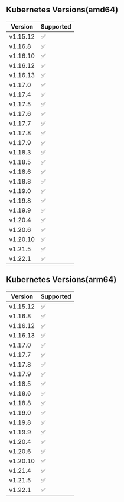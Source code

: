 ## Kubernetes Versions(amd64)
| Version   |     Supported      |
| --------  | ------------------ |
| v1.15.12  | :white_check_mark: |
| v1.16.8   | :white_check_mark: |
| v1.16.10  | :white_check_mark: |
| v1.16.12  | :white_check_mark: |
| v1.16.13  | :white_check_mark: |
| v1.17.0   | :white_check_mark: |
| v1.17.4   | :white_check_mark: |
| v1.17.5   | :white_check_mark: |
| v1.17.6   | :white_check_mark: |
| v1.17.7   | :white_check_mark: |
| v1.17.8   | :white_check_mark: |
| v1.17.9   | :white_check_mark: |
| v1.18.3   | :white_check_mark: |
| v1.18.5   | :white_check_mark: |
| v1.18.6   | :white_check_mark: |
| v1.18.8   | :white_check_mark: |
| v1.19.0   | :white_check_mark: |
| v1.19.8   | :white_check_mark: |
| v1.19.9   | :white_check_mark: |
| v1.20.4   | :white_check_mark: |
| v1.20.6   | :white_check_mark: |
| v1.20.10   | :white_check_mark: |
| v1.21.5   | :white_check_mark: |
| v1.22.1   | :white_check_mark: |

## Kubernetes Versions(arm64)
| Version   |     Supported      |
| --------  | ------------------ |
| v1.15.12  | :white_check_mark: |
| v1.16.8   | :white_check_mark: |
| v1.16.12  | :white_check_mark: |
| v1.16.13  | :white_check_mark: |
| v1.17.0   | :white_check_mark: |
| v1.17.7   | :white_check_mark: |
| v1.17.8   | :white_check_mark: |
| v1.17.9   | :white_check_mark: |
| v1.18.5   | :white_check_mark: |
| v1.18.6   | :white_check_mark: |
| v1.18.8   | :white_check_mark: |
| v1.19.0   | :white_check_mark: |
| v1.19.8   | :white_check_mark: |
| v1.19.9   | :white_check_mark: |
| v1.20.4   | :white_check_mark: |
| v1.20.6   | :white_check_mark: |
| v1.20.10   | :white_check_mark: |
| v1.21.4   | :white_check_mark: |
| v1.21.5   | :white_check_mark: |
| v1.22.1   | :white_check_mark: |
